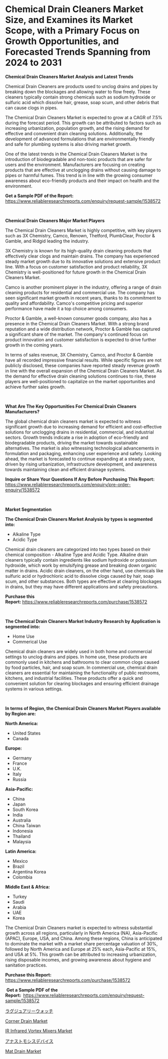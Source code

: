 <p><h1>Chemical Drain Cleaners Market Size, and Examines its Market Scope, with a Primary Focus on Growth Opportunities, and Forecasted Trends Spanning from 2024 to 2031</h1></p><p><strong>Chemical Drain Cleaners Market Analysis and Latest Trends</strong></p>
<p><p>Chemical Drain Cleaners are products used to unclog drains and pipes by breaking down the blockages and allowing water to flow freely. These cleaners typically contain strong chemicals such as sodium hydroxide or sulfuric acid which dissolve hair, grease, soap scum, and other debris that can cause clogs in pipes.</p><p>The Chemical Drain Cleaners Market is expected to grow at a CAGR of 7.5% during the forecast period. This growth can be attributed to factors such as increasing urbanization, population growth, and the rising demand for effective and convenient drain cleaning solutions. Additionally, the development of advanced formulations that are environmentally friendly and safe for plumbing systems is also driving market growth.</p><p>One of the latest trends in the Chemical Drain Cleaners Market is the introduction of biodegradable and non-toxic products that are safer for users and the environment. Manufacturers are focusing on creating products that are effective at unclogging drains without causing damage to pipes or harmful fumes. This trend is in line with the growing consumer awareness about eco-friendly products and their impact on health and the environment.</p></p>
<p><strong>Get a Sample PDF of the Report:&nbsp;</strong> <a href="https://www.reliableresearchreports.com/enquiry/request-sample/1538572">https://www.reliableresearchreports.com/enquiry/request-sample/1538572</a></p>
<p>&nbsp;</p>
<p><strong>Chemical Drain Cleaners Major Market Players</strong></p>
<p><p>The Chemical Drain Cleaners Market is highly competitive, with key players such as 3X Chemistry, Camco, Renown, Thetford, PlumbClear, Proctor & Gamble, and Ridgid leading the industry. </p><p>3X Chemistry is known for its high-quality drain cleaning products that effectively clear clogs and maintain drains. The company has experienced steady market growth due to its innovative solutions and extensive product line. With a focus on customer satisfaction and product reliability, 3X Chemistry is well-positioned for future growth in the Chemical Drain Cleaners Market.</p><p>Camco is another prominent player in the industry, offering a range of drain cleaning products for residential and commercial use. The company has seen significant market growth in recent years, thanks to its commitment to quality and affordability. Camco's competitive pricing and superior performance have made it a top choice among consumers.</p><p>Proctor & Gamble, a well-known consumer goods company, also has a presence in the Chemical Drain Cleaners Market. With a strong brand reputation and a wide distribution network, Proctor & Gamble has captured a significant share of the market. The company's continued focus on product innovation and customer satisfaction is expected to drive further growth in the coming years.</p><p>In terms of sales revenue, 3X Chemistry, Camco, and Proctor & Gamble have all recorded impressive financial results. While specific figures are not publicly disclosed, these companies have reported steady revenue growth in line with the overall expansion of the Chemical Drain Cleaners Market. As the demand for effective drain cleaning solutions continues to rise, these players are well-positioned to capitalize on the market opportunities and achieve further sales growth.</p></p>
<p>&nbsp;</p>
<p><strong>What Are The Key Opportunities For Chemical Drain Cleaners Manufacturers?</strong></p>
<p><p>The global chemical drain cleaners market is expected to witness significant growth due to increasing demand for efficient and cost-effective solutions for unclogging drains in residential, commercial, and industrial sectors. Growth trends indicate a rise in adoption of eco-friendly and biodegradable products, driving the market towards sustainable alternatives. The market is also witnessing technological advancements in formulation and packaging, enhancing user experience and safety. Looking ahead, the market is forecasted to continue expanding at a steady pace, driven by rising urbanization, infrastructure development, and awareness towards maintaining clean and efficient drainage systems.</p></p>
<p><strong>Inquire or Share Your Questions If Any Before Purchasing This Report:</strong> <a href="https://www.reliableresearchreports.com/enquiry/pre-order-enquiry/1538572">https://www.reliableresearchreports.com/enquiry/pre-order-enquiry/1538572</a></p>
<p>&nbsp;</p>
<p><strong>Market Segmentation</strong></p>
<p><strong>The Chemical Drain Cleaners Market Analysis by types is segmented into:</strong></p>
<p><ul><li>Alkaline Type</li><li>Acidic Type</li></ul></p>
<p><p>Chemical drain cleaners are categorized into two types based on their chemical composition - Alkaline Type and Acidic Type. Alkaline drain cleaners typically contain ingredients like sodium hydroxide or potassium hydroxide, which work by emulsifying grease and breaking down organic matter in drains. Acidic drain cleaners, on the other hand, use chemicals like sulfuric acid or hydrochloric acid to dissolve clogs caused by hair, soap scum, and other substances. Both types are effective at clearing blockages in drains, but they may have different applications and safety precautions.</p></p>
<p><strong>Purchase this Report:&nbsp;</strong><a href="https://www.reliableresearchreports.com/purchase/1538572">https://www.reliableresearchreports.com/purchase/1538572</a></p>
<p>&nbsp;</p>
<p><strong>The Chemical Drain Cleaners Market Industry Research by Application is segmented into:</strong></p>
<p><ul><li>Home Use</li><li>Commerical Use</li></ul></p>
<p><p>Chemical drain cleaners are widely used in both home and commercial settings to unclog drains and pipes. In home use, these products are commonly used in kitchens and bathrooms to clear common clogs caused by food particles, hair, and soap scum. In commercial use, chemical drain cleaners are essential for maintaining the functionality of public restrooms, kitchens, and industrial facilities. These products offer a quick and convenient solution for clearing blockages and ensuring efficient drainage systems in various settings.</p></p>
<p>&nbsp;</p>
<p><strong>In terms of Region, the Chemical Drain Cleaners Market Players available by Region are:</strong></p>
<p>
    <p> <strong> North America: </strong>
        <ul>
            <li>United States</li>
            <li>Canada</li>
        </ul>
        </p> 
    <p> <strong> Europe: </strong>
        <ul>
            <li>Germany</li>
            <li>France</li>
            <li>U.K.</li>
            <li>Italy</li>
            <li>Russia</li>
        </ul>
        </p> 
    <p> <strong> Asia-Pacific: </strong>
        <ul>
            <li>China</li>
            <li>Japan</li>
            <li>South Korea</li>
            <li>India</li>
            <li>Australia</li>
            <li>China Taiwan</li>
            <li>Indonesia</li>
            <li>Thailand</li>
            <li>Malaysia</li>
        </ul>
        </p> 
    <p> <strong> Latin America: </strong>
        <ul>
            <li>Mexico</li>
            <li>Brazil</li>
            <li>Argentina Korea</li>
            <li>Colombia</li>
        </ul>
        </p> 
    <p> <strong> Middle East & Africa: </strong>
        <ul>
            <li>Turkey</li>
            <li>Saudi</li>
            <li>Arabia</li>
            <li>UAE</li>
            <li>Korea</li>
        </ul>
    </p>
    </p>
<p><p>The Chemical Drain Cleaners market is expected to witness substantial growth across all regions, particularly in North America (NA), Asia-Pacific (APAC), Europe, USA, and China. Among these regions, China is anticipated to dominate the market with a market share percentage valuation of 30%, followed by North America and Europe at 25% each, Asia-Pacific at 15%, and USA at 5%. This growth can be attributed to increasing urbanization, rising disposable incomes, and growing awareness about hygiene and sanitation practices.</p></p>
<p><strong>Purchase this Report: </strong><a href="https://www.reliableresearchreports.com/purchase/1538572">https://www.reliableresearchreports.com/purchase/1538572</a></p>
<p>&nbsp;<strong>Get a Sample PDF of the Report:&nbsp;&nbsp;</strong><a href="https://www.reliableresearchreports.com/enquiry/request-sample/1538572">https://www.reliableresearchreports.com/enquiry/request-sample/1538572</a></p>
<p><strong></strong></p>
<p><p><a href="https://github.com/wkuactfdzwizk06/Market-Research-Report-List-1/blob/main/79125094284.md">ラグジュアリーウォッチ</a></p><p><a href="https://github.com/joannagoyvaerts/Market-Research-Report-List-1/blob/main/corner-drain-market.md">Corner Drain Market</a></p><p><a href="https://issuu.com/reportprime-2/docs/ir-infrared-vortex-mixers-market-size-2030.pptx">IR Infrared Vortex Mixers Market</a></p><p><a href="https://github.com/lrlmopnhwd79300/Market-Research-Report-List-1/blob/main/95257644283.md">アナストモシスデバイス</a></p><p><a href="https://github.com/lubmix/Market-Research-Report-List-1/blob/main/mat-drain-market.md">Mat Drain Market</a></p></p>